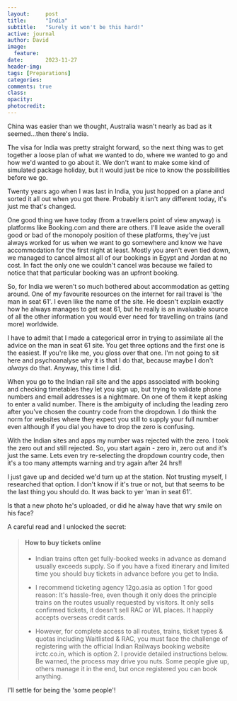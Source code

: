 ```yaml
---
layout:     post
title:      "India"
subtitle:   "Surely it won't be this hard!"
active: journal
author: David
image:
  feature:
date:       2023-11-27 
header-img:
tags: [Preparations]
categories: 
comments: true
class: 
opacity:
photocredit:
---
```


China was easier than we thought, Australia wasn't nearly as bad as it seemed...then there's India.

The visa for India was pretty straight forward, so the next thing was to get together a loose plan of what we wanted to do, where we wanted to go and how we'd wanted to go about it. We don't want to make some kind of simulated package holiday, but it would just be nice to know the possibilities before we go.

Twenty years ago when I was last in India, you just hopped on a plane and sorted it all out when you got there. Probably it isn't any different today, it's just me that's changed.

One good thing we have today (from a travellers point of view anyway) is platforms like Booking.com and there are others. I'll leave aside the overall good or bad of the monopoly position of these platforms, they've just always worked for us when we want to go somewhere and know we have accommodation for the first night at least. Mostly you aren't even tied down, we managed to cancel almost all of our bookings in Egypt and Jordan at no cost. In fact the only one we couldn't cancel was because we failed to notice that that particular booking was an upfront booking.

So, for India we weren't so much bothered about accommodation as getting around. One of my favourite resources on the internet for rail travel is 'the man in seat 61'. I even like the name of the site. He doesn't explain exactly how he always manages to get seat 61, but he really is an invaluable source of all the other information you would ever need for travelling on trains (and more) worldwide.

I have to admit that I made a categorical error in trying to assimilate all the advice on the man in seat 61 site. You get three options and the first one is the easiest. If you're like me, you gloss over that one. I'm not going to sit here and psychoanalyse why it is that I do that, because maybe I don't *always* do that. Anyway, this time I did.

When you go to the Indian rail site and the apps associated with booking and checking timetables they let you sign up, but trying to validate phone numbers and email addresses is a nightmare. On one of them it kept asking to enter a valid number. There is the ambiguity of including the leading zero after you've chosen the country code from the dropdown. I do think the norm for websites where they expect you still to supply your full number even although if you dial you have to drop the zero is confusing. 

With the Indian sites and apps my number was rejected with the zero. I took the zero out and still rejected. So, you start again - zero in, zero out and it's just the same. Lets even try re-selecting the dropdown country code, then it's a too many attempts warning and try again after 24 hrs!!

I just gave up and decided we'd turn up at the station. Not trusting myself, I researched that option. I don't know if it's true or not, but that seems to be the last thing you should do. It was back to yer 'man in seat 61'. 

Is that a new photo he's uploaded, or did he alway have that wry smile on his face? 

A careful read and I unlocked the secret:

> #### How to buy tickets online
> 
> - Indian trains often get fully-booked weeks in advance as demand usually exceeds supply. So if you have a fixed itinerary and limited time you should buy tickets in advance before you get to India.
> 
> - I recommend ticketing agency 12go.asia as option 1 for good reason:  It's hassle-free, even though it only does the principle trains on the routes usually requested by visitors.  It only sells confirmed tickets, it doesn't sell RAC or WL places.  It happily accepts overseas credit cards.
> 
> - However, for complete access to all routes, trains, ticket types & quotas including Waitlisted & RAC, you must face the challenge of registering with the official Indian Railways booking website irctc.co.in, which is option 2.  I provide detailed instructions below.  Be warned, the process may drive you nuts.  Some people give up, others manage it in the end, but once registered you can book anything. 

I'll settle for being the 'some people'!  